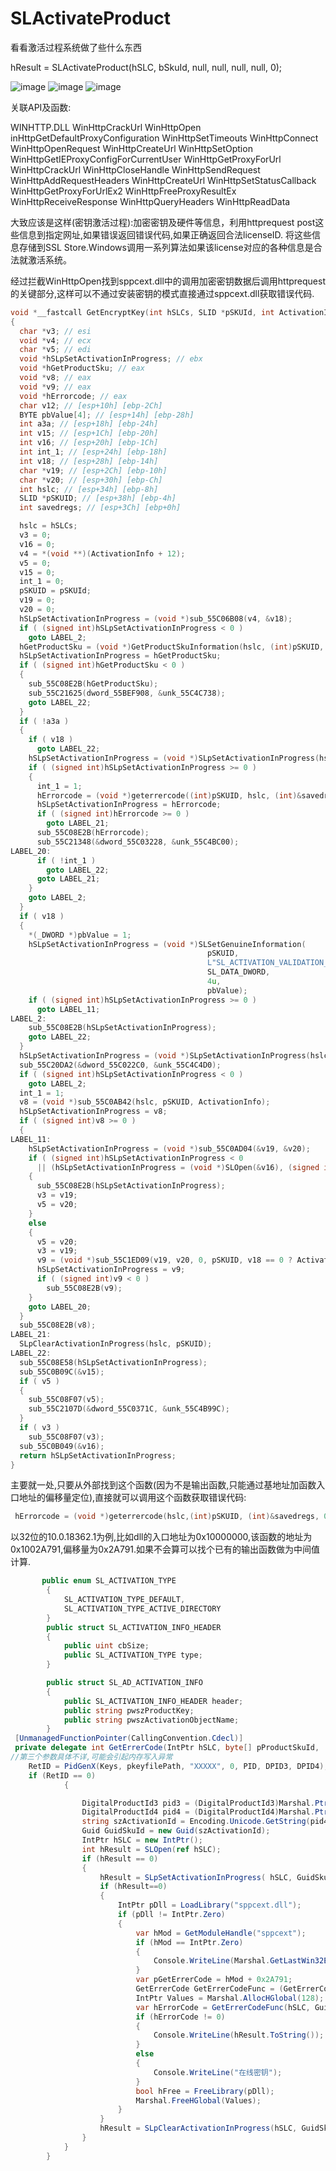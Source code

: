 # SLActivateProduct

看看激活过程系统做了些什么东西

hResult = SLActivateProduct(hSLC, bSkuId, null, null, null, null, 0);

![image](https://github.com/laomms/SLActivateProduct/blob/master/00.png)
![image](https://github.com/laomms/SLActivateProduct/blob/master/33.png)
![image](https://github.com/laomms/SLActivateProduct/blob/master/44.png)

关联API及函数:


WINHTTP.DLL    WinHttpCrackUrl   WinHttpOpen inHttpGetDefaultProxyConfiguration WinHttpSetTimeouts  WinHttpConnect WinHttpOpenRequest  WinHttpCreateUrl  WinHttpSetOption  WinHttpGetIEProxyConfigForCurrentUser
               WinHttpGetProxyForUrl  WinHttpCrackUrl  WinHttpCloseHandle  WinHttpSendRequest  WinHttpAddRequestHeaders   WinHttpCreateUrl   WinHttpSetStatusCallback  WinHttpGetProxyForUrlEx2  WinHttpFreeProxyResultEx
               WinHttpReceiveResponse  WinHttpQueryHeaders  WinHttpReadData  



大致应该是这样(密钥激活过程):加密密钥及硬件等信息，利用httprequest post这些信息到指定网址,如果错误返回错误代码,如果正确返回合法licenseID. 将这些信息存储到SSL Store.Windows调用一系列算法如果该license对应的各种信息是合法就激活系统。

经过拦截WinHttpOpen找到sppcext.dll中的调用加密密钥数据后调用httprequest的关键部分,这样可以不通过安装密钥的模式直接通过sppcext.dll获取错误代码.


```c
void *__fastcall GetEncryptKey(int hSLCs, SLID *pSKUId, int ActivationInfo)
{
  char *v3; // esi
  void *v4; // ecx
  char *v5; // edi
  void *hSLpSetActivationInProgress; // ebx
  void *hGetProductSku; // eax
  void *v8; // eax
  void *v9; // eax
  void *hErrorcode; // eax
  char v12; // [esp+10h] [ebp-2Ch]
  BYTE pbValue[4]; // [esp+14h] [ebp-28h]
  int a3a; // [esp+18h] [ebp-24h]
  int v15; // [esp+1Ch] [ebp-20h]
  int v16; // [esp+20h] [ebp-1Ch]
  int int_1; // [esp+24h] [ebp-18h]
  int v18; // [esp+28h] [ebp-14h]
  char *v19; // [esp+2Ch] [ebp-10h]
  char *v20; // [esp+30h] [ebp-Ch]
  int hslc; // [esp+34h] [ebp-8h]
  SLID *pSKUID; // [esp+38h] [ebp-4h]
  int savedregs; // [esp+3Ch] [ebp+0h]

  hslc = hSLCs;
  v3 = 0;
  v16 = 0;
  v4 = *(void **)(ActivationInfo + 12);
  v5 = 0;
  v15 = 0;
  int_1 = 0;
  pSKUID = pSKUId;
  v19 = 0;
  v20 = 0;
  hSLpSetActivationInProgress = (void *)sub_55C06B08(v4, &v18);
  if ( (signed int)hSLpSetActivationInProgress < 0 )
    goto LABEL_2;
  hGetProductSku = (void *)GetProductSkuInformation(hslc, (int)pSKUID, &a3a);
  hSLpSetActivationInProgress = hGetProductSku;
  if ( (signed int)hGetProductSku < 0 )
  {
    sub_55C08E2B(hGetProductSku);
    sub_55C21625(dword_55BEF908, &unk_55C4C738);
    goto LABEL_22;
  }
  if ( !a3a )
  {
    if ( v18 )
      goto LABEL_22;
    hSLpSetActivationInProgress = (void *)SLpSetActivationInProgress(hslc, pSKUID);
    if ( (signed int)hSLpSetActivationInProgress >= 0 )
    {
      int_1 = 1;
      hErrorcode = (void *)geterrercode((int)pSKUID, hslc, (int)&savedregs, 0, 0, ActivationInfo);
      hSLpSetActivationInProgress = hErrorcode;
      if ( (signed int)hErrorcode >= 0 )
        goto LABEL_21;
      sub_55C08E2B(hErrorcode);
      sub_55C21348(&dword_55C03228, &unk_55C4BC00);
LABEL_20:
      if ( !int_1 )
        goto LABEL_22;
      goto LABEL_21;
    }
    goto LABEL_2;
  }
  if ( v18 )
  {
    *(_DWORD *)pbValue = 1;
    hSLpSetActivationInProgress = (void *)SLSetGenuineInformation(
                                            pSKUID,
                                            L"SL_ACTIVATION_VALIDATION_IN_PROGRESS",
                                            SL_DATA_DWORD,
                                            4u,
                                            pbValue);
    if ( (signed int)hSLpSetActivationInProgress >= 0 )
      goto LABEL_11;
LABEL_2:
    sub_55C08E2B(hSLpSetActivationInProgress);
    goto LABEL_22;
  }
  hSLpSetActivationInProgress = (void *)SLpSetActivationInProgress(hslc, pSKUID);
  sub_55C20DA2(&dword_55C022C0, &unk_55C4C4D0);
  if ( (signed int)hSLpSetActivationInProgress < 0 )
    goto LABEL_2;
  int_1 = 1;
  v8 = (void *)sub_55C0AB42(hslc, pSKUID, ActivationInfo);
  hSLpSetActivationInProgress = v8;
  if ( (signed int)v8 >= 0 )
  {
LABEL_11:
    hSLpSetActivationInProgress = (void *)sub_55C0AD04(&v19, &v20);
    if ( (signed int)hSLpSetActivationInProgress < 0
      || (hSLpSetActivationInProgress = (void *)SLOpen(&v16), (signed int)hSLpSetActivationInProgress < 0) )
    {
      sub_55C08E2B(hSLpSetActivationInProgress);
      v3 = v19;
      v5 = v20;
    }
    else
    {
      v5 = v20;
      v3 = v19;
      v9 = (void *)sub_55C1ED09(v19, v20, 0, pSKUID, v18 == 0 ? ActivationInfo : 0, 1, &v15, &v12);
      hSLpSetActivationInProgress = v9;
      if ( (signed int)v9 < 0 )
        sub_55C08E2B(v9);
    }
    goto LABEL_20;
  }
  sub_55C08E2B(v8);
LABEL_21:
  SLpClearActivationInProgress(hslc, pSKUID);
LABEL_22:
  sub_55C08E58(hSLpSetActivationInProgress);
  sub_55C0B09C(&v15);
  if ( v5 )
  {
    sub_55C08F07(v5);
    sub_55C2107D(&dword_55C0371C, &unk_55C4B99C);
  }
  if ( v3 )
    sub_55C08F07(v3);
  sub_55C0B049(&v16);
  return hSLpSetActivationInProgress;
}
```
主要就一处,只要从外部找到这个函数(因为不是输出函数,只能通过基地址加函数入口地址的偏移量定位),直接就可以调用这个函数获取错误代码:
```c
 hErrorcode = (void *)geterrercode(hslc,(int)pSKUID, (int)&savedregs, 0, 0, ActivationInfo);
 ```
以32位的10.0.18362.1为例,比如dll的入口地址为0x10000000,该函数的地址为0x1002A791‬,偏移量为0x2A791.如果不会算可以找个已有的输出函数做为中间值计算.
```c#
       public enum SL_ACTIVATION_TYPE
        {
            SL_ACTIVATION_TYPE_DEFAULT,
            SL_ACTIVATION_TYPE_ACTIVE_DIRECTORY
        }
        public struct SL_ACTIVATION_INFO_HEADER
        {
            public uint cbSize;
            public SL_ACTIVATION_TYPE type;
        }

        public struct SL_AD_ACTIVATION_INFO
        {
            public SL_ACTIVATION_INFO_HEADER header;
            public string pwszProductKey;
            public string pwszActivationObjectName;
        }
 [UnmanagedFunctionPointer(CallingConvention.Cdecl)]
 private delegate int GetErrerCode(IntPtr hSLC, byte[] pProductSkuId,  IntPtr unknown, int unk1, int unk2, SL_ACTIVATION_INFO_HEADER pActivationInfo);
//第三个参数具体不详,可能会引起内存写入异常
    RetID = PidGenX(Keys, pkeyfilePath, "XXXXX", 0, PID, DPID3, DPID4);
    if (RetID == 0)
            {

                DigitalProductId3 pid3 = (DigitalProductId3)Marshal.PtrToStructure(DPID3, typeof(DigitalProductId3));
                DigitalProductId4 pid4 = (DigitalProductId4)Marshal.PtrToStructure(DPID4, typeof(DigitalProductId4));
                string szActivationId = Encoding.Unicode.GetString(pid4.szActivationId).Replace("\0", "");
                Guid GuidSkuId = new Guid(szActivationId);
                IntPtr hSLC = new IntPtr();
                int hResult = SLOpen(ref hSLC);
                if (hResult == 0)
                {
                    hResult = SLpSetActivationInProgress( hSLC, GuidSkuId.ToByteArray()); //判断是否有其他激活进程
                    if (hResult==0)
                    {
                        IntPtr pDll = LoadLibrary("sppcext.dll");
                        if (pDll != IntPtr.Zero)
                        {
                            var hMod = GetModuleHandle("sppcext");
                            if (hMod == IntPtr.Zero)
                            {
                                Console.WriteLine(Marshal.GetLastWin32Error());
                            }
                            var pGetErrerCode = hMod + 0x2A791;
                            GetErrerCode GetErrerCodeFunc = (GetErrerCode)Marshal.GetDelegateForFunctionPointer(pGetErrerCode, typeof(GetErrerCode));
                            IntPtr Values = Marshal.AllocHGlobal(128);
                            var hErrorCode = GetErrerCodeFunc(hSLC, GuidSkuId.ToByteArray(), Values, 0, 0, pActInfo);
                            if (hErrorCode != 0)
                            {
                                Console.WriteLine(hResult.ToString());
                            }
                            else
                            {
                                Console.WriteLine("在线密钥");
                            }
                            bool hFree = FreeLibrary(pDll);
                            Marshal.FreeHGlobal(Values);
                        }
                    }              
                    hResult = SLpClearActivationInProgress(hSLC, GuidSkuId.ToByteArray());                   
                }
            }
        }

```     
